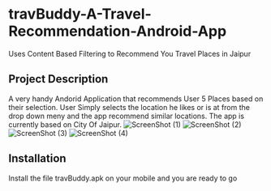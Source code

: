 # travBuddy-A-Travel-Recommendation-Android-App
Uses Content Based Filtering to Recommend You Travel Places in Jaipur


## Project Description

A very handy Andorid Application that recommends User 5 Places based on their selection. User Simply selects the location he likes or is at from
the drop down meny and the app recommend similar locations. The app is currently based on City Of Jaipur.
![ScreenShot (1)](https://user-images.githubusercontent.com/74093001/176434781-4d2e544f-112a-491b-be94-c2dce39ca1ef.jpeg)
![ScreenShot (2)](https://user-images.githubusercontent.com/74093001/176434804-7da990c4-6126-40ea-9ea0-cae7ccc24094.jpeg)
![ScreenShot (3)](https://user-images.githubusercontent.com/74093001/176434818-e18fdc8c-1212-480f-9b30-749759f0280c.jpeg)
![ScreenShot (4)](https://user-images.githubusercontent.com/74093001/176434831-7a78888e-986f-4306-896d-1b5302b974ce.jpeg)

## Installation
Install the file travBuddy.apk on your mobile and you are ready to go
